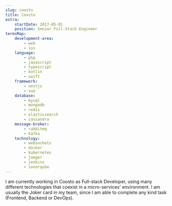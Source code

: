 ```yaml
---
slug: coosto
title: Coosto
extra:
    startDate: 2017-05-01
    position: Senior Full-Stack Engineer
termsMap:
    development-area:
        - web
        - ios
    language:
        - php
        - javascript
        - typescript
        - kotlin
        - swift
    framework:
        - nestjs
        - vue
    database:
        - mysql
        - mongodb
        - redis
        - elasticsearch
        - cassandra
    message-broker:
        - rabbitmq
        - kafka
    technology:
        - websockets
        - docker
        - kubernetes
        - jaeger
        - jenkins
        - sonarqube
---
```


I am currently working in Coosto as Full-stack Developer, using many different technologies that coexist in a micro-services' environment. I am usually the Joker card in my team, since I am able to complete any kind task (Frontend, Backend or DevOps).
